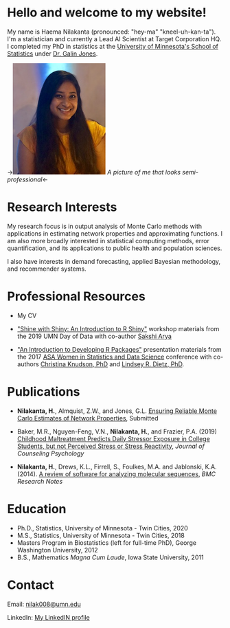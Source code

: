 # Hello and welcome to my website!
My name is Haema Nilakanta (pronounced: "hey-ma" "kneel-uh-kan-ta"). I'm a statistician and currently a Lead AI Scientist at Target Corporation HQ. I completed my PhD in statistics at the [University of Minnesota's School of Statistics](http://www.stat.umn.edu) under [Dr. Galin Jones](http://users.stat.umn.edu/~galin/).

->![pictureforwebsite](headshot1.jpg)
*A picture of me that looks semi-professional*<-

# Research Interests
My research focus is in output analysis of Monte Carlo methods with applications in estimating network properties and approximating functions. I am also more broadly interested in statistical computing methods, error quantification, and its applications to public health and population sciences. 

I also have interests in demand forecasting, applied Bayesian methodology, and recommender systems. 

# Professional Resources
* My CV

* ["Shine with Shiny: An Introduction to R Shiny"](https://drive.google.com/drive/folders/15Vql9_ir3Mmr8DybA105y5Yw1vCqGohF?usp=sharing) workshop materials from the 2019 UMN Day of Data with co-author [Sakshi Arya](https://sites.google.com/a/umn.edu/sakshi-arya/home)

* ["An Introduction to Developing R Packages"](http://cknudson.com/presentations) presentation materials from the 2017 [ASA Women in Statistics and Data Science](https://www.amstat.org/ASA/Meetings/Women-in-Statistics-and-Data-Science.aspx) conference with co-authors [Christina Knudson, PhD](https://cknudson.com)  and [Lindsey R. Dietz, PhD](https://www.linkedin.com/in/lindseydietz).

# Publications 
* **Nilakanta, H.**, Almquist, Z.W., and Jones, G.L. [Ensuring Reliable Monte Carlo Estimates of Network Properties](https://arxiv.org/abs/1911.08682), Submitted

* Baker, M.R., Nguyen-Feng, V.N., **Nilakanta, H.**, and Frazier, P.A. (2019) [Childhood Maltreatment Predicts Daily Stressor Exposure in College Students, but not Perceived Stress or Stress Reactivity](https://www.ncbi.nlm.nih.gov/pubmed/31144850), *Journal of Counseling Psychology*

* **Nilakanta, H.**, Drews, K.L., Firrell, S., Foulkes, M.A. and Jablonski, K.A. (2014). [A review of software for analyzing molecular sequences](http://www.biomedcentral.com/content/pdf/1756-0500-7-830.pdf), *BMC Research Notes*

# Education
* Ph.D., Statistics, University of Minnesota - Twin Cities, 2020
* M.S., Statistics, University of Minnesota - Twin Cities, 2018
* Masters Program in Biostatistics (left for full-time PhD), George Washington University, 2012
* B.S., Mathematics *Magna Cum Laude*, Iowa State University, 2011


# Contact
Email: nilak008@umn.edu

LinkedIn: [My LinkedIN profile](www.linkedin.com/in/haema-nilakanta)